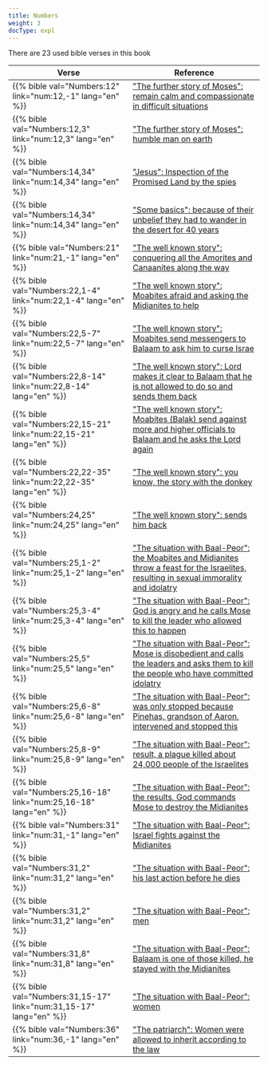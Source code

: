 ```yaml
---
title: Numbers
weight: 3
docType: expl
---
```


There are 23 used bible verses in this book

| Verse | Reference |
|-------|-----------|
| {{% bible val="Numbers:12" link="num:12,-1" lang="en" %}} | ["The further story of Moses": remain calm and compassionate in difficult situations](/expl/../expl/bible/exodus/the-birth-of-moses#371c) |
| {{% bible val="Numbers:12,3" link="num:12,3" lang="en" %}} | ["The further story of Moses": humble man on earth](/expl/../expl/bible/exodus/the-birth-of-moses#371c) |
| {{% bible val="Numbers:14,34" link="num:14,34" lang="en" %}} | ["Jesus": Inspection of the Promised Land by the spies](/expl/../appl/background/overview/the-day-of-the-lord#f315) |
| {{% bible val="Numbers:14,34" link="num:14,34" lang="en" %}} | ["Some basics": because of their unbelief they had to wander in the desert for 40 years](/expl/../expl/content/beasts/666-the-number-of-the-beast#0630) |
| {{% bible val="Numbers:21" link="num:21,-1" lang="en" %}} | ["The well known story": conquering all the Amorites and Canaanites along the way](/expl/../expl/bible/keyword/the-story-of-balaam#c389) |
| {{% bible val="Numbers:22,1-4" link="num:22,1-4" lang="en" %}} | ["The well known story": Moabites afraid and asking the Midianites to help](/expl/../expl/bible/keyword/the-story-of-balaam#c389) |
| {{% bible val="Numbers:22,5-7" link="num:22,5-7" lang="en" %}} | ["The well known story": Moabites send messengers to Balaam to ask him to curse Israe](/expl/../expl/bible/keyword/the-story-of-balaam#c389) |
| {{% bible val="Numbers:22,8-14" link="num:22,8-14" lang="en" %}} | ["The well known story": Lord makes it clear to Balaam that he is not allowed to do so and sends them back](/expl/../expl/bible/keyword/the-story-of-balaam#c389) |
| {{% bible val="Numbers:22,15-21" link="num:22,15-21" lang="en" %}} | ["The well known story": Moabites (Balak) send against more and higher officials to Balaam and he asks the Lord again](/expl/../expl/bible/keyword/the-story-of-balaam#c389) |
| {{% bible val="Numbers:22,22-35" link="num:22,22-35" lang="en" %}} | ["The well known story": you know, the story with the donkey](/expl/../expl/bible/keyword/the-story-of-balaam#c389) |
| {{% bible val="Numbers:24,25" link="num:24,25" lang="en" %}} | ["The well known story": sends him back](/expl/../expl/bible/keyword/the-story-of-balaam#c389) |
| {{% bible val="Numbers:25,1-2" link="num:25,1-2" lang="en" %}} | ["The situation with Baal-Peor": the Moabites and Midianites throw a feast for the Israelites, resulting in sexual immorality and idolatry](/expl/../expl/bible/keyword/the-story-of-balaam#8915) |
| {{% bible val="Numbers:25,3-4" link="num:25,3-4" lang="en" %}} | ["The situation with Baal-Peor": God is angry and he calls Mose to kill the leader who allowed this to happen](/expl/../expl/bible/keyword/the-story-of-balaam#8915) |
| {{% bible val="Numbers:25,5" link="num:25,5" lang="en" %}} | ["The situation with Baal-Peor": Mose is disobedient and calls the leaders and asks them to kill the people who have committed idolatry](/expl/../expl/bible/keyword/the-story-of-balaam#8915) |
| {{% bible val="Numbers:25,6-8" link="num:25,6-8" lang="en" %}} | ["The situation with Baal-Peor": was only stopped because Pinehas, grandson of Aaron, intervened and stopped this](/expl/../expl/bible/keyword/the-story-of-balaam#8915) |
| {{% bible val="Numbers:25,8-9" link="num:25,8-9" lang="en" %}} | ["The situation with Baal-Peor": result, a plague killed about 24,000 people of the Israelites](/expl/../expl/bible/keyword/the-story-of-balaam#8915) |
| {{% bible val="Numbers:25,16-18" link="num:25,16-18" lang="en" %}} | ["The situation with Baal-Peor": the results, God commands Mose to destroy the Midianites](/expl/../expl/bible/keyword/the-story-of-balaam#8915) |
| {{% bible val="Numbers:31" link="num:31,-1" lang="en" %}} | ["The situation with Baal-Peor": Israel fights against the Midianites](/expl/../expl/bible/keyword/the-story-of-balaam#8915) |
| {{% bible val="Numbers:31,2" link="num:31,2" lang="en" %}} | ["The situation with Baal-Peor": his last action before he dies](/expl/../expl/bible/keyword/the-story-of-balaam#8915) |
| {{% bible val="Numbers:31,2" link="num:31,2" lang="en" %}} | ["The situation with Baal-Peor": men](/expl/../expl/bible/keyword/the-story-of-balaam#8915) |
| {{% bible val="Numbers:31,8" link="num:31,8" lang="en" %}} | ["The situation with Baal-Peor": Balaam is one of those killed, he stayed with the Midianites](/expl/../expl/bible/keyword/the-story-of-balaam#8915) |
| {{% bible val="Numbers:31,15-17" link="num:31,15-17" lang="en" %}} | ["The situation with Baal-Peor": women](/expl/../expl/bible/keyword/the-story-of-balaam#8915) |
| {{% bible val="Numbers:36" link="num:36,-1" lang="en" %}} | ["The patriarch": Women were allowed to inherit according to the law](/expl/../expl/background/israel/the-role-of-family-in-the-bible#7e2f) |
